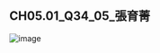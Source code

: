 ## CH05.01_Q34_05_張育菁 
![image](https://github.com/user-attachments/assets/33e9d485-4f47-4d9a-a19d-468bf2c9365f)


